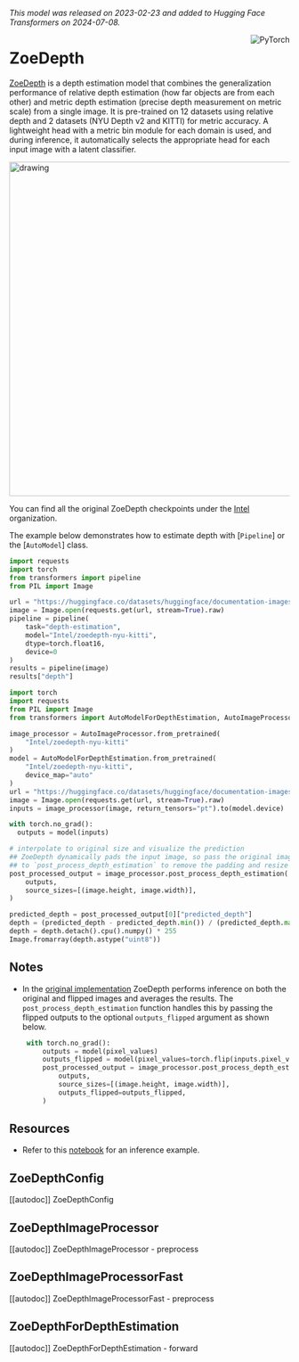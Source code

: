 <!--Copyright 2024 The HuggingFace Team. All rights reserved.

Licensed under the Apache License, Version 2.0 (the "License"); you may not use this file except in compliance with
the License. You may obtain a copy of the License at

http://www.apache.org/licenses/LICENSE-2.0

Unless required by applicable law or agreed to in writing, software distributed under the License is distributed on
an "AS IS" BASIS, WITHOUT WARRANTIES OR CONDITIONS OF ANY KIND, either express or implied. See the License for the
specific language governing permissions and limitations under the License.

⚠️ Note that this file is in Markdown but contain specific syntax for our doc-builder (similar to MDX) that may not be
rendered properly in your Markdown viewer.

-->
*This model was released on 2023-02-23 and added to Hugging Face Transformers on 2024-07-08.*

<div style="float: right;">
    <div class="flex flex-wrap space-x-1">
           <img alt="PyTorch" src="https://img.shields.io/badge/PyTorch-DE3412?style=flat&logo=pytorch&logoColor=white">
    </div>
</div>

# ZoeDepth

[ZoeDepth](https://huggingface.co/papers/2302.12288) is a depth estimation model that combines the generalization performance of relative depth estimation (how far objects are from each other) and metric depth estimation (precise depth measurement on metric scale) from a single image. It is pre-trained on 12 datasets using relative depth and 2 datasets (NYU Depth v2 and KITTI) for metric accuracy. A lightweight head with a metric bin module for each domain is used, and during inference, it automatically selects the appropriate head for each input image with a latent classifier.

<img src="https://huggingface.co/datasets/huggingface/documentation-images/resolve/main/zoedepth_architecture_bis.png"
alt="drawing" width="600"/>

You can find all the original ZoeDepth checkpoints under the [Intel](https://huggingface.co/Intel?search=zoedepth) organization.

The example below demonstrates how to estimate depth with [`Pipeline`] or the [`AutoModel`] class.

<hfoptions id="usage">
<hfoption id="Pipeline">

```py
import requests
import torch
from transformers import pipeline
from PIL import Image

url = "https://huggingface.co/datasets/huggingface/documentation-images/resolve/main/pipeline-cat-chonk.jpeg"
image = Image.open(requests.get(url, stream=True).raw)
pipeline = pipeline(
    task="depth-estimation",
    model="Intel/zoedepth-nyu-kitti",
    dtype=torch.float16,
    device=0
)
results = pipeline(image)
results["depth"]
```

</hfoption>
<hfoption id="AutoModel">

```py
import torch
import requests
from PIL import Image
from transformers import AutoModelForDepthEstimation, AutoImageProcessor

image_processor = AutoImageProcessor.from_pretrained(
    "Intel/zoedepth-nyu-kitti"
)
model = AutoModelForDepthEstimation.from_pretrained(
    "Intel/zoedepth-nyu-kitti",
    device_map="auto"
)
url = "https://huggingface.co/datasets/huggingface/documentation-images/resolve/main/pipeline-cat-chonk.jpeg"
image = Image.open(requests.get(url, stream=True).raw)
inputs = image_processor(image, return_tensors="pt").to(model.device)

with torch.no_grad():
  outputs = model(inputs)

# interpolate to original size and visualize the prediction
## ZoeDepth dynamically pads the input image, so pass the original image size as argument
## to `post_process_depth_estimation` to remove the padding and resize to original dimensions.
post_processed_output = image_processor.post_process_depth_estimation(
    outputs,
    source_sizes=[(image.height, image.width)],
)

predicted_depth = post_processed_output[0]["predicted_depth"]
depth = (predicted_depth - predicted_depth.min()) / (predicted_depth.max() - predicted_depth.min())
depth = depth.detach().cpu().numpy() * 255
Image.fromarray(depth.astype("uint8"))
```

</hfoption>
</hfoptions>

## Notes

- In the [original implementation](https://github.com/isl-org/ZoeDepth/blob/edb6daf45458569e24f50250ef1ed08c015f17a7/zoedepth/models/depth_model.py#L131) ZoeDepth performs inference on both the original and flipped images and averages the results. The `post_process_depth_estimation` function handles this by passing the flipped outputs to the optional `outputs_flipped` argument as shown below.
   ```py
    with torch.no_grad():
        outputs = model(pixel_values)
        outputs_flipped = model(pixel_values=torch.flip(inputs.pixel_values, dims=[3]))
        post_processed_output = image_processor.post_process_depth_estimation(
            outputs,
            source_sizes=[(image.height, image.width)],
            outputs_flipped=outputs_flipped,
        )
   ```

## Resources
- Refer to this [notebook](https://github.com/NielsRogge/Transformers-Tutorials/tree/master/ZoeDepth) for an inference example.

## ZoeDepthConfig

[[autodoc]] ZoeDepthConfig

## ZoeDepthImageProcessor

[[autodoc]] ZoeDepthImageProcessor
    - preprocess

## ZoeDepthImageProcessorFast

[[autodoc]] ZoeDepthImageProcessorFast
    - preprocess

## ZoeDepthForDepthEstimation

[[autodoc]] ZoeDepthForDepthEstimation
    - forward
